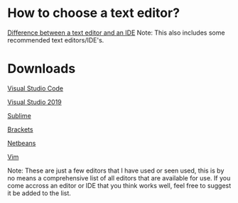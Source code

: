 # How to choose a text editor?
[Difference between a text editor and an IDE](https://medium.com/@theoldercoder/choosing-a-text-editor-3e56f71bd636)
Note: This also includes some recommended text editors/IDE's.

# Downloads
[Visual Studio Code](https://code.visualstudio.com/)

[Visual Studio 2019](https://visualstudio.microsoft.com/vs/)

[Sublime](https://www.sublimetext.com/)

[Brackets](http://brackets.io/)

[Netbeans](https://netbeans.org/)

[Vim](https://www.vim.org/download.php)

Note: These are just a few editors that I have used or seen used, this is by no means a comprehensive list of all editors that are available for use. If you come accross an editor or IDE that you think works well, feel free to suggest it be added to the list. 
